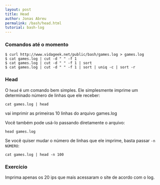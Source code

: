 ```yaml
---
layout: post
title: Head
author: Jonas Abreu
permalink: /bash/head.html
tutorial: bash-log
---
```


### Comandos até o momento
    $ curl http://www.vidageek.net/public/bash/games.log > games.log
    $ cat games.log | cut -d " " -f 1
    $ cat games.log | cut -d " " -f 1 | sort
    $ cat games.log | cut -d " " -f 1 | sort | uniq -c | sort -r

### Head

O `head` é um comando bem simples. Ele simplesmente imprime um determinado número de linhas que ele receber:

    cat games.log | head

vai imprimir as primeiras 10 linhas do arquivo games.log

Você também pode usá-lo passando diretamente o arquivo:

    head games.log

Se você quiser mudar o número de linhas que ele imprime, basta passar `-n NÚMERO`:

    cat games.log | head -n 100

### Exercício

Imprima apenas os 20 ips que mais acessaram o site de acordo com o log.
